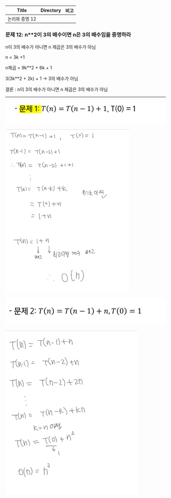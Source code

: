 | Title          | Directory | 비고 |
| -------------- | --------- | ---- |
| 논리와 증명 12 |           |      |

### 문제 12:  n**2이 3의 배수이면 n은 3의 배수임을 증명하라 

n이 3의 배수가 아니면 n 제곱은 3의 배수가 아님 

n = 3k +1 

n제곱 = 9k**2 + 6k + 1 

3(3k**2 + 2k) + 1 -> 3의 배수가 아님 

결론 : n이 3의 배수가 아니면 n 제곱은 3의 배수가 아님 

-----



![img](homework.assets/unknown.png)



<img src="homework.assets/image-20220321173710118.png" alt="image-20220321173710118" style="zoom:50%;" />







![img](homework.assets/unknown-16478510587532.png)

<img src="homework.assets/image-20220321173728179.png" alt="image-20220321173728179" style="zoom:50%;" />





